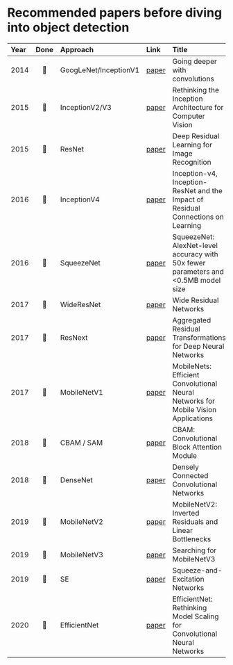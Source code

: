 # Recommended papers before diving into object detection

| Year | Done | Approach | Link | Title |
| :--- | :---: | :----- | :--- | :--- |
| 2014 | 🔳 | GoogLeNet/InceptionV1 | [paper](https://arxiv.org/pdf/1409.4842) | Going deeper with convolutions |
| 2015 | 🔳 | InceptionV2/V3 | [paper](https://arxiv.org/pdf/1512.00567) | Rethinking the Inception Architecture for Computer Vision |
| 2015 | 🔳 | ResNet | [paper](https://arxiv.org/pdf/1512.03385) | Deep Residual Learning for Image Recognition |
| 2016 | 🔳 | InceptionV4 | [paper](https://arxiv.org/pdf/1602.07261) | Inception-v4, Inception-ResNet and the Impact of Residual Connections on Learning  |
| 2016 | 🔳 | SqueezeNet | [paper](https://arxiv.org/pdf/1602.07360) | SqueezeNet: AlexNet-level accuracy with 50x fewer parameters and <0.5MB model size |
| 2017 | 🔳 | WideResNet | [paper](https://arxiv.org/pdf/1605.07146v4) | Wide Residual Networks |
| 2017 | 🔳 | ResNext | [paper](https://arxiv.org/pdf/1611.05431) | Aggregated Residual Transformations for Deep Neural Networks |
| 2017 | 🔳 | MobileNetV1 | [paper](https://arxiv.org/pdf/1704.04861) | MobileNets: Efficient Convolutional Neural Networks for Mobile Vision Applications |
| 2018 | 🔳 | CBAM / SAM | [paper](https://arxiv.org/pdf/1807.06521.pdf) | CBAM: Convolutional Block Attention Module |
| 2018 | 🔳 | DenseNet | [paper](https://arxiv.org/pdf/1608.06993v5) | Densely Connected Convolutional Networks |
| 2019 | 🔳 | MobileNetV2 | [paper](https://arxiv.org/pdf/1801.04381) | MobileNetV2: Inverted Residuals and Linear Bottlenecks |
| 2019 | 🔳 | MobileNetV3 | [paper](https://arxiv.org/pdf/1905.02244) | Searching for MobileNetV3 |
| 2019 | 🔳 | SE | [paper](https://arxiv.org/pdf/1709.01507) | Squeeze-and-Excitation Networks |
| 2020 | 🔳 | EfficientNet | [paper](https://arxiv.org/pdf/1905.11946v5.pdf) | EfficientNet: Rethinking Model Scaling for Convolutional Neural Networks |
